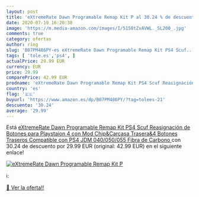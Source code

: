 ```yaml
---
layout: post
title: 'eXtremeRate Dawn Programable Remap Kit P al 30.24 % de descuento'
date: 2020-07-19 16:20:38
image: 'https://m.media-amazon.com/images/I/5158tZvAVWL._SL200_.jpg'
comments: true
category: ofertas
author: ring
slug: 'B07PM486PY-es eXtremeRate Dawn Programable Remap Kit PS4 Scuf...'
tags: [ 'tole.es','ps4', ]
actualPrice: 29.99 EUR
currency: EUR
price: 29.99
comparePrice: 42.99 EUR
prodname: 'eXtremeRate Dawn Programable Remap Kit PS4 Scuf Reasignación de Botones para Playstaion 4 con Mod Chip&Carcasa Trasera&4 Botones Traseros Compatible con PS4 JDM 040/050/055 Fibra de Carbono '
country: 'es'
flag: '🇪🇸'
buyurl: 'https://www.amazon.es/dp/B07PM486PY/?tag=tolees-21'
descuento: '30.24'
average: '29.99'
---
```


Está [eXtremeRate Dawn Programable Remap Kit PS4 Scuf Reasignación de Botones para Playstaion 4 con Mod Chip&Carcasa Trasera&4 Botones Traseros Compatible con PS4 JDM 040/050/055 Fibra de Carbono ](https://www.amazon.es/dp/B07PM486PY/?tag=tolees-21) con 30.24 de descuento por 29.99 EUR (original: 42.99 EUR) en el siguiente enlace!

[![eXtremeRate Dawn Programable Remap Kit P](https://m.media-amazon.com/images/I/5158tZvAVWL._SL200_.jpg)](https://www.amazon.es/dp/B07PM486PY/?tag=tolees-21)

ℹ️:


[🛒 Ver la oferta!!](https://www.amazon.es/dp/B07PM486PY/?tag=tolees-21)
